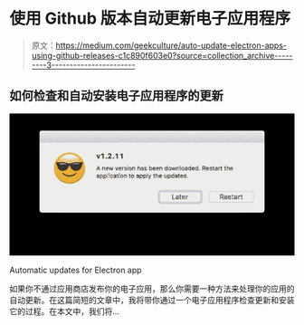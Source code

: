 # 使用 Github 版本自动更新电子应用程序

> 原文：<https://medium.com/geekculture/auto-update-electron-apps-using-github-releases-c1c890f603e0?source=collection_archive---------3----------------------->

## 如何检查和自动安装电子应用程序的更新

![](img/30c497056e426d676abe008db31daeaa.png)

Automatic updates for Electron app

如果你不通过应用商店发布你的电子应用，那么你需要一种方法来处理你的应用的自动更新。在这篇简短的文章中，我将带你通过一个电子应用程序检查更新和安装它的过程。在本文中，我们将…